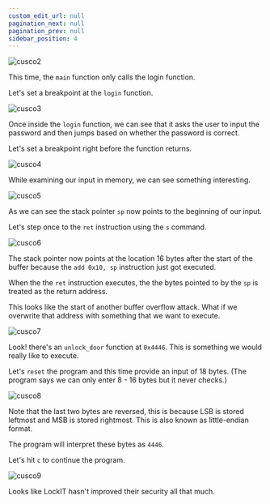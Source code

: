 ```yaml
---
custom_edit_url: null
pagination_next: null
pagination_prev: null
sidebar_position: 4
---
```


![cusco2](https://github.com/Knign/Write-ups/assets/110326359/2d741c64-e9f4-46e2-9c97-dad12dd3a35d)

This time, the `main` function only calls the login function.

Let's set a breakpoint at the `login` function.

![cusco3](https://github.com/Knign/Write-ups/assets/110326359/6852b6d8-b7f8-4d33-8503-949b98dedf2a)

Once inside the `login` function, we can see that it asks the user to input the password and then jumps based on whether the password is correct.

Let's set a breakpoint right before the function returns.

![cusco4](https://github.com/Knign/Write-ups/assets/110326359/01bc3ec0-6c12-4921-9b5a-91228bf5eac5)

While examining our input in memory, we can see something interesting.

![cusco5](https://github.com/Knign/Write-ups/assets/110326359/905e8ae8-8973-4994-9fec-0164fce8ca92)

As we can see the stack pointer `sp` now points to the beginning of our input.

Let's step once to the `ret` instruction using the `s` command.

![cusco6](https://github.com/Knign/Write-ups/assets/110326359/c35894c6-1e1a-48e6-bc45-2952edfe9eb7)

The stack pointer now points at the location 16 bytes after the start of the buffer because the `add 0x10, sp` instruction just got executed.

When the the `ret` instruction executes, the the bytes pointed to by the `sp` is treated as the return address.

This looks like the start of another buffer overflow attack. What if we overwrite that address with something that we want to execute.

![cusco7](https://github.com/Knign/Write-ups/assets/110326359/df83f201-8e17-434d-841d-143c81bee36d)

Look! there's an `unlock_door` function at `0x4446`. This is something we would really like to execute.

Let's `reset` the program and this time provide an input of 18 bytes. (The program says we can only enter 8 - 16 bytes but it never checks.) 

![cusco8](https://github.com/Knign/Write-ups/assets/110326359/b02bbd42-e9a6-4293-aa0d-29c9c5005a1a)

Note that the last two bytes are reversed, this is because LSB is stored leftmost and MSB is stored rightmost. This is also known as little-endian format.

The program will interpret these bytes as `4446`.

Let's hit `c` to continue the program.

![cusco9](https://github.com/Knign/Write-ups/assets/110326359/324e8cfd-15ae-4ad2-a849-74f763c4050c)

Looks like LockIT hasn't improved their security all that much.
